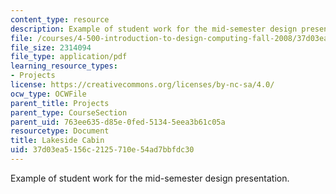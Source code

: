 ```yaml
---
content_type: resource
description: Example of student work for the mid-semester design presentation.
file: /courses/4-500-introduction-to-design-computing-fall-2008/37d03ea5156c2125710e54ad7bbfdc30_assn4b_6.pdf
file_size: 2314094
file_type: application/pdf
learning_resource_types:
- Projects
license: https://creativecommons.org/licenses/by-nc-sa/4.0/
ocw_type: OCWFile
parent_title: Projects
parent_type: CourseSection
parent_uid: 763ee635-d85e-0fed-5134-5eea3b61c05a
resourcetype: Document
title: Lakeside Cabin
uid: 37d03ea5-156c-2125-710e-54ad7bbfdc30
---
```

Example of student work for the mid-semester design presentation.